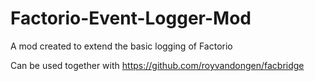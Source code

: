 # Factorio-Event-Logger-Mod
A mod created to extend the basic logging of Factorio

Can be used together with https://github.com/royvandongen/facbridge
